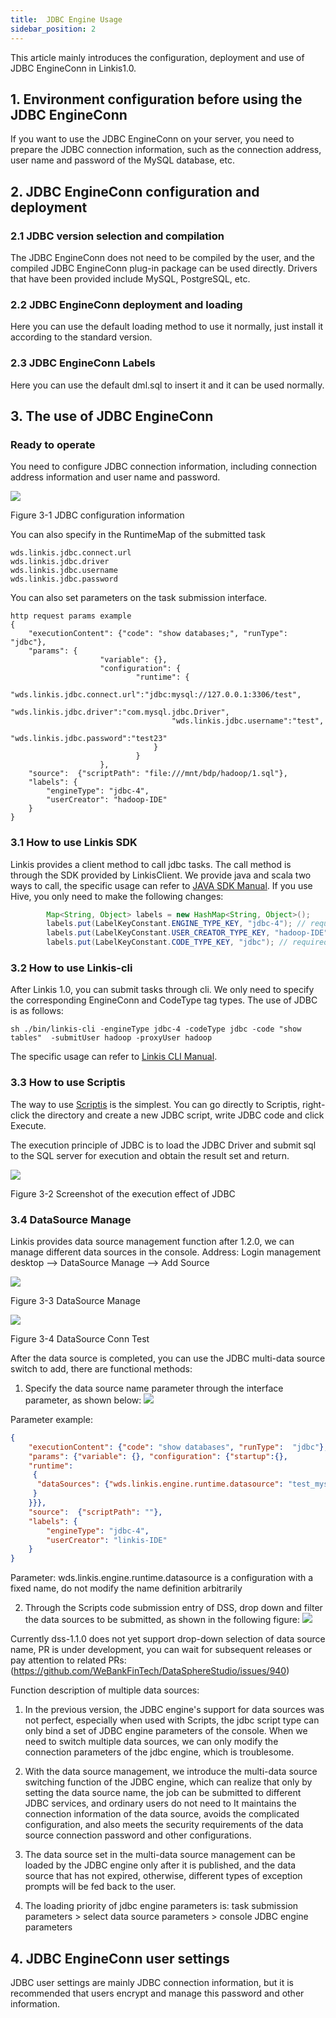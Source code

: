 ```yaml
---
title:  JDBC Engine Usage
sidebar_position: 2
---
```



This article mainly introduces the configuration, deployment and use of JDBC EngineConn in Linkis1.0.

## 1. Environment configuration before using the JDBC EngineConn

If you want to use the JDBC EngineConn on your server, you need to prepare the JDBC connection information, such as the connection address, user name and password of the MySQL database, etc.

## 2. JDBC EngineConn configuration and deployment

### 2.1 JDBC version selection and compilation

The JDBC EngineConn does not need to be compiled by the user, and the compiled JDBC EngineConn plug-in package can be used directly. Drivers that have been provided include MySQL, PostgreSQL, etc.

### 2.2 JDBC EngineConn deployment and loading

Here you can use the default loading method to use it normally, just install it according to the standard version.

### 2.3 JDBC EngineConn Labels

Here you can use the default dml.sql to insert it and it can be used normally.

## 3. The use of JDBC EngineConn

### Ready to operate

You need to configure JDBC connection information, including connection address information and user name and password.

![](/Images/EngineUsage/jdbc-conf.png)

Figure 3-1 JDBC configuration information

You can also specify in the RuntimeMap of the submitted task

```shell
wds.linkis.jdbc.connect.url
wds.linkis.jdbc.driver
wds.linkis.jdbc.username
wds.linkis.jdbc.password

```

You can also set parameters on the task submission interface.

```shell
http request params example
{
    "executionContent": {"code": "show databases;", "runType":  "jdbc"},
    "params": {
                    "variable": {},
                    "configuration": {
                            "runtime": {
                                    "wds.linkis.jdbc.connect.url":"jdbc:mysql://127.0.0.1:3306/test",  
                                    "wds.linkis.jdbc.driver":"com.mysql.jdbc.Driver",
                                    "wds.linkis.jdbc.username":"test",
                                    "wds.linkis.jdbc.password":"test23"
                                }
                            }
                    },
    "source":  {"scriptPath": "file:///mnt/bdp/hadoop/1.sql"},
    "labels": {
        "engineType": "jdbc-4",
        "userCreator": "hadoop-IDE"
    }
}
```

### 3.1 How to use Linkis SDK

Linkis provides a client method to call jdbc tasks. The call method is through the SDK provided by LinkisClient. We provide java and scala two ways to call, the specific usage can refer to [JAVA SDK Manual](../user-guide/sdk-manual.md).
If you use Hive, you only need to make the following changes:

```java
        Map<String, Object> labels = new HashMap<String, Object>();
        labels.put(LabelKeyConstant.ENGINE_TYPE_KEY, "jdbc-4"); // required engineType Label
        labels.put(LabelKeyConstant.USER_CREATOR_TYPE_KEY, "hadoop-IDE");// required execute user and creator
        labels.put(LabelKeyConstant.CODE_TYPE_KEY, "jdbc"); // required codeType
```

### 3.2 How to use Linkis-cli

After Linkis 1.0, you can submit tasks through cli. We only need to specify the corresponding EngineConn and CodeType tag types. The use of JDBC is as follows:

```shell
sh ./bin/linkis-cli -engineType jdbc-4 -codeType jdbc -code "show tables"  -submitUser hadoop -proxyUser hadoop
```

The specific usage can refer to [Linkis CLI Manual](../user-guide/linkiscli-manual.md).

### 3.3 How to use Scriptis

The way to use [Scriptis](https://github.com/WeBankFinTech/Scriptis)  is the simplest. You can go directly to Scriptis, right-click the directory and create a new JDBC script, write JDBC code and click Execute.

The execution principle of JDBC is to load the JDBC Driver and submit sql to the SQL server for execution and obtain the result set and return.

![](/Images/EngineUsage/jdbc-run.png)

Figure 3-2 Screenshot of the execution effect of JDBC

### 3.4 DataSource Manage

Linkis provides data source management function after 1.2.0, we can manage different data sources in the console. Address: Login management desktop --> DataSource Manage --> Add Source

![](/Images/EngineUsage/datasourcemanage.png)

Figure 3-3 DataSource Manage

![](/Images/EngineUsage/datasourceconntest.png)

Figure 3-4 DataSource Conn Test

After the data source is completed, you can use the JDBC multi-data source switch to add, there are functional methods:

1. Specify the data source name parameter through the interface parameter, as shown below:
![](/Images/EngineUsage/muti-data-source.png)

Parameter example:

```json
{
    "executionContent": {"code": "show databases", "runType":  "jdbc"},
    "params": {"variable": {}, "configuration": {"startup":{},
    "runtime":
     {
      "dataSources": {"wds.linkis.engine.runtime.datasource": "test_mysql"
     }
    }}},
    "source":  {"scriptPath": ""},
    "labels": {
        "engineType": "jdbc-4",
        "userCreator": "linkis-IDE"
    }
}
```

Parameter: wds.linkis.engine.runtime.datasource is a configuration with a fixed name, do not modify the name definition arbitrarily

2. Through the Scripts code submission entry of DSS, drop down and filter the data sources to be submitted, as shown in the following figure:
   ![](/Images/EngineUsage/muti-data-source-usage.png)

Currently dss-1.1.0 does not yet support drop-down selection of data source name, PR is under development, you can wait for subsequent releases or pay attention to related PRs:
(<https://github.com/WeBankFinTech/DataSphereStudio/issues/940>)

Function description of multiple data sources:

1) In the previous version, the JDBC engine's support for data sources was not perfect, especially when used with Scripts, the jdbc script type can only bind a set of JDBC engine parameters of the console.
   When we need to switch multiple data sources, we can only modify the connection parameters of the jdbc engine, which is troublesome.

2) With the data source management, we introduce the multi-data source switching function of the JDBC engine, which can realize that only by setting the data source name, the job can be submitted to different JDBC services, and ordinary users do not need to
   It maintains the connection information of the data source, avoids the complicated configuration, and also meets the security requirements of the data source connection password and other configurations.

3) The data source set in the multi-data source management can be loaded by the JDBC engine only after it is published, and the data source that has not expired, otherwise, different types of exception prompts will be fed back to the user.

4) The loading priority of jdbc engine parameters is: task submission parameters > select data source parameters > console JDBC engine parameters

## 4. JDBC EngineConn user settings

JDBC user settings are mainly JDBC connection information, but it is recommended that users encrypt and manage this password and other information.
